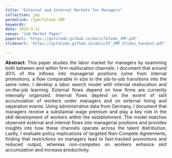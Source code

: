 ```yaml
---
title: "External and Internal Markets for Managers"
collection: jmp
permalink: /jpm/Toledo-JMP
keywords: 
date: 2024-3-11
venue: "Job Market Paper"
paperurl: 'https://gstoledo.github.io/docs/Toledo_JMP.pdf'
slidesurl: 'https://gstoledo.github.io/docs/GT_JMP_Slides_handout.pdf'

---
```

<div style="text-align: justify;">
<strong>Abstract:</strong> This paper studies the labor market for managers by examining both between and within firm reallocation channels. I document that around 40%  of the inflows into managerial positions come from internal promotions, a flow comparable in size to the job-to-job transitions into the same roles. I develop a labor search model with internal reallocation and on-the-job learning. External flows depend on how firms are currently internally organized. Internal flows depend on the extent of skill accumulation of workers under managers and on external hiring and separation events. Using administrative data from Germany, I document that managers receive a substantial wage premium and play a key role in the skill development of workers within the establishment. The model matches observed external and internal flows into managerial positions and provides insights into how these channels operate across the talent distribution. Lastly, I evaluate policy implications of targeted Non-Compete Agreements, finding that restrictions on managers lead to fast-tracked promotions and reduced output, whereas non-competes on workers enhance skill accumulation and increase productivity.
</div>


